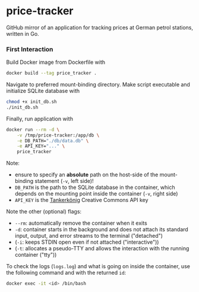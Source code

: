 # price-tracker
GitHub mirror of an application for tracking prices at German petrol stations, written in Go.

### First Interaction

Build Docker image from Dockerfile with
```bash
docker build --tag price_tracker .
```

Navigate to preferred mount-binding directory. Make script executable and initialize SQLite database with 
```bash
chmod +x init_db.sh
./init_db.sh
```

Finally, run application with 
```bash
docker run --rm -d \
    -v /tmp/price-tracker:/app/db \
    -e DB_PATH="./db/data.db" \
    -e API_KEY="..." \
    price_tracker
```

Note: 
- ensure to specify an **absolute** path on the host-side of the mount-binding statement (`-v`, left side)!
- `DB_PATH` is the path to the SQLite database in the container, which depends on the mounting point inside the container (`-v`, right side)
- `API_KEY` is the [Tankerkönig](https://creativecommons.tankerkoenig.de/) Creative Commons API key


Note the other (optional) flags:
- `--rm`: automatically remove the container when it exits
- `-d`: container starts in the background and does not attach its standard input, output, and error streams to the terminal ("detached")
- (`-i`: keeps STDIN open even if not attached ("interactive"))
- (`-t`: allocates a pseudo-TTY and allows the interaction with the running container ("tty"))

To check the logs (`logs.log`) and what is going on inside the container, use the following command and with the returned `id`:
```bash
docker exec -it <id> /bin/bash
```
